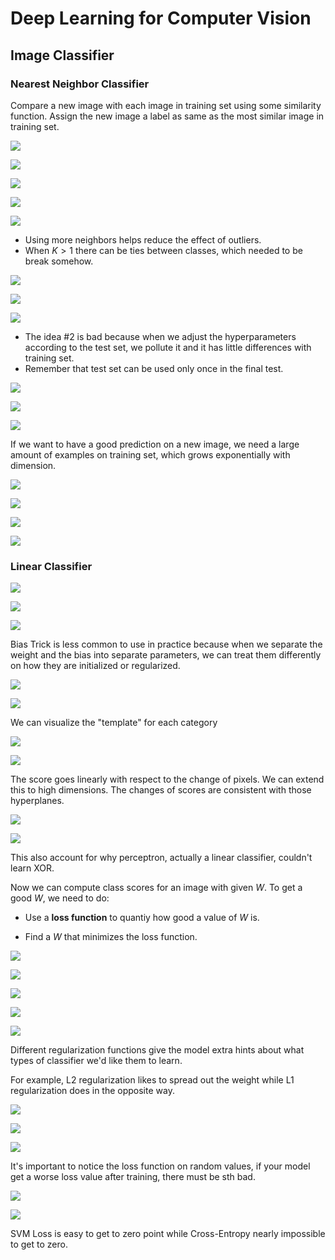 # Deep Learning for Computer Vision
## Image Classifier
### Nearest Neighbor Classifier
Compare a new image with each image in training set using some similarity function. Assign the new image a label as same as the most similar image in training set.

![](../../img/Learning/DLCV/NNC_1.png)

![](../../img/Learning/DLCV/NNC_2.png)

![](../../img/Learning/DLCV/NNC_3.png)

![](../../img/Learning/DLCV/NNC_4.png)

![](../../img/Learning/DLCV/NNC_5.png)

* Using more neighbors helps reduce the effect of outliers.
* When $K > 1$ there can be ties between classes, which needed to be break somehow.

![](../../img/Learning/DLCV/NNC_6.png)

![](../../img/Learning/DLCV/NNC_7.png)

![](../../img/Learning/DLCV/NNC_8.png)

* The idea #2 is bad because when we adjust the hyperparameters according to the test set, we pollute it and it has little differences with training set.
* Remember that test set can be used only once in the final test.

![](../../img/Learning/DLCV/NNC_9.png)

![](../../img/Learning/DLCV/NNC_10.png)

![](../../img/Learning/DLCV/NNC_11.png)

If we want to have a good prediction on a new image, we need a large amount of examples on training set, which grows exponentially with dimension.

![](../../img/Learning/DLCV/NNC_12.png)

![](../../img/Learning/DLCV/NNC_13.png)

![](../../img/Learning/DLCV/NNC_14.png)

![](../../img/Learning/DLCV/NNC_15.png)

### Linear Classifier

![](../../img/Learning/DLCV/LC_1.png)

![](../../img/Learning/DLCV/LC_2.png)

![](../../img/Learning/DLCV/LC_3.png)

Bias Trick is less common to use in practice because when we separate the weight and the bias into separate parameters, we can treat them differently on how they are initialized or regularized.

![](../../img/Learning/DLCV/LC_4.png)

![](../../img/Learning/DLCV/LC_5.png) 

We can visualize the "template" for each category

![](../../img/Learning/DLCV/LC_6.png) 

![](../../img/Learning/DLCV/LC_7.png) 

The score goes linearly with respect to the change of pixels. We can extend this to high dimensions. The changes of scores are consistent with those hyperplanes. 

![](../../img/Learning/DLCV/LC_8.png) 

![](../../img/Learning/DLCV/LC_9.png) 

This also account for why perceptron, actually a linear classifier, couldn't learn XOR.

Now we can compute class scores for an image with given $W$. To get a good $W$, we need to do:

* Use a **loss function** to quantiy how good a value of $W$ is.

* Find a $W$ that minimizes the loss function.

![](../../img/Learning/DLCV/LC_10.png) 

![](../../img/Learning/DLCV/LC_11.png) 

![](../../img/Learning/DLCV/LC_12.png) 

![](../../img/Learning/DLCV/LC_13.png) 

![](../../img/Learning/DLCV/LC_14.png) 

Different regularization functions give the model extra hints about what types of classifier we'd like them to learn.

For example, L2 regularization likes to spread out the weight while L1 regularization does in the opposite way.

![](../../img/Learning/DLCV/LC_15.png) 

![](../../img/Learning/DLCV/LC_16.png) 

![](../../img/Learning/DLCV/LC_17.png) 

It's important to notice the loss function on random values, if your model get a worse loss value after training, there must be sth bad.

![](../../img/Learning/DLCV/LC_18.png) 

![](../../img/Learning/DLCV/LC_19.png) 

SVM Loss is easy to get to zero point while Cross-Entropy nearly impossible to get to zero.